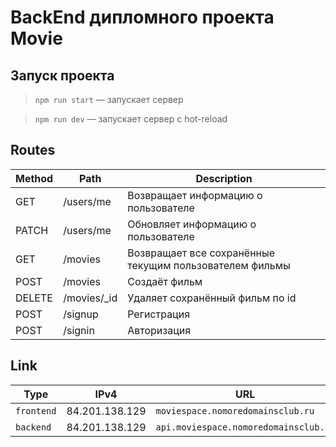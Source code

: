 # BackEnd дипломного проекта Movie

## Запуск проекта

> `npm run start` — запускает сервер

> `npm run dev` — запускает сервер с hot-reload

## **Routes**

| Method | Path         | Description                                             |
| ------ | ------------ | ------------------------------------------------------- |
| GET    | /users/me    | Возвращает информацию о пользователе                    |
| PATCH  | /users/me    | Обновляет информацию о пользователе                     |
| GET    | /movies      | Возвращает все сохранённые текущим пользователем фильмы |
| POST   | /movies      | Создаёт фильм                                           |
| DELETE | /movies/\_id | Удаляет сохранённый фильм по id                         |
| POST   | /signup      | Регистрация                                             |
| POST   | /signin      | Авторизация                                             |

## Link

| Type       | IPv4           | URL                                   |
| ---------- | -------------- | ------------------------------------- |
| `frontend` | 84.201.138.129 | `moviespace.nomoredomainsclub.ru`     |
| `backend`  | 84.201.138.129 | `api.moviespace.nomoredomainsclub.ru` |
